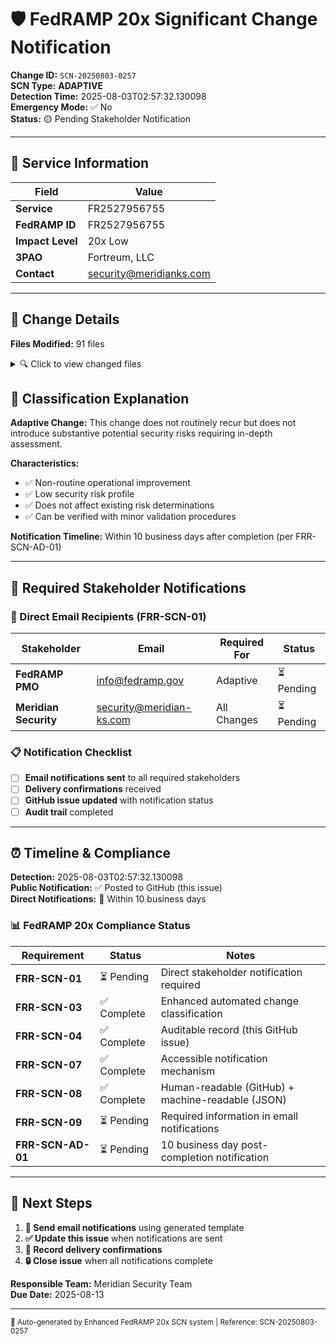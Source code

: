 # 🛡️ FedRAMP 20x Significant Change Notification

**Change ID:** `SCN-20250803-0257`  
**SCN Type:** **ADAPTIVE**  
**Detection Time:** 2025-08-03T02:57:32.130098  
**Emergency Mode:** ✅ No  
**Status:** 🟡 Pending Stakeholder Notification

---

## 🏢 Service Information

| Field | Value |
|-------|-------|
| **Service** | FR2527956755 |
| **FedRAMP ID** | FR2527956755 |
| **Impact Level** | 20x Low |
| **3PAO** | Fortreum, LLC |
| **Contact** | security@meridianks.com |

---

## 📁 Change Details

**Files Modified:** 91 files

<details>
<summary>🔍 Click to view changed files</summary>

- `docs/ksi_rules/KSI-CED-01.md`
- `docs/ksi_rules/KSI-CED-02.md`
- `docs/ksi_rules/KSI-CMT-01.md`
- `docs/ksi_rules/KSI-CMT-02.md`
- `docs/ksi_rules/KSI-CMT-03.md`
- `docs/ksi_rules/KSI-CMT-04.md`
- `docs/ksi_rules/KSI-CMT-05.md`
- `docs/ksi_rules/KSI-CNA-01.md`
- `docs/ksi_rules/KSI-CNA-02.md`
- `docs/ksi_rules/KSI-CNA-03.md`
- `docs/ksi_rules/KSI-CNA-04.md`
- `docs/ksi_rules/KSI-CNA-05.md`
- `docs/ksi_rules/KSI-CNA-06.md`
- `docs/ksi_rules/KSI-CNA-07.md`
- `docs/ksi_rules/KSI-IAM-01.md`
- `docs/ksi_rules/KSI-IAM-02.md`
- `docs/ksi_rules/KSI-IAM-03.md`
- `docs/ksi_rules/KSI-IAM-04.md`
- `docs/ksi_rules/KSI-IAM-05.md`
- `docs/ksi_rules/KSI-IAM-06.md`
- `docs/ksi_rules/KSI-INR-01.md`
- `docs/ksi_rules/KSI-INR-02.md`
- `docs/ksi_rules/KSI-INR-03.md`
- `docs/ksi_rules/KSI-MLA-01.md`
- `docs/ksi_rules/KSI-MLA-02.md`
- `docs/ksi_rules/KSI-MLA-03.md`
- `docs/ksi_rules/KSI-MLA-04.md`
- `docs/ksi_rules/KSI-MLA-05.md`
- `docs/ksi_rules/KSI-MLA-06.md`
- `docs/ksi_rules/KSI-PIY-01.md`
- `docs/ksi_rules/KSI-PIY-02.md`
- `docs/ksi_rules/KSI-PIY-03.md`
- `docs/ksi_rules/KSI-PIY-04.md`
- `docs/ksi_rules/KSI-PIY-05.md`
- `docs/ksi_rules/KSI-PIY-06.md`
- `docs/ksi_rules/KSI-PIY-07.md`
- `docs/ksi_rules/KSI-RPL-01.md`
- `docs/ksi_rules/KSI-RPL-02.md`
- `docs/ksi_rules/KSI-RPL-03.md`
- `docs/ksi_rules/KSI-RPL-04.md`
- `docs/ksi_rules/KSI-SVC-01.md`
- `docs/ksi_rules/KSI-SVC-02.md`
- `docs/ksi_rules/KSI-SVC-03.md`
- `docs/ksi_rules/KSI-SVC-04.md`
- `docs/ksi_rules/KSI-SVC-05.md`
- `docs/ksi_rules/KSI-SVC-06.md`
- `docs/ksi_rules/KSI-SVC-07.md`
- `docs/ksi_rules/KSI-TPR-01.md`
- `docs/ksi_rules/KSI-TPR-02.md`
- `docs/ksi_rules/KSI-TPR-03.md`
- `docs/ksi_rules/KSI-TPR-04.md`
- `docs/ksi_rules/README.md`
- `fedramp-cvm-archive/2025-08/2025-08-03_01-10-00/01_parsed_vulnerabilities.json`
- `fedramp-cvm-archive/2025-08/2025-08-03_01-10-00/02_assessed_vulnerabilities.json`
- `fedramp-cvm-archive/2025-08/2025-08-03_01-10-00/03_evaluated_vulnerabilities.json`
- `fedramp-cvm-archive/2025-08/2025-08-03_01-10-00/04_cisa_kev_operational_intelligence.json`
- `fedramp-cvm-archive/2025-08/2025-08-03_01-10-00/05_poam_generation_results.json`
- `fedramp-cvm-archive/2025-08/2025-08-03_01-10-00/archive_manifest.json`
- `fedramp-cvm-archive/2025-08/2025-08-03_01-10-00/logs/historical_archival.log`
- `fedramp-cvm-archive/2025-08/2025-08-03_01-10-00/logs/impact_evaluation.log`
- `fedramp-cvm-archive/2025-08/2025-08-03_01-10-00/logs/inspector_enable.json`
- `fedramp-cvm-archive/2025-08/2025-08-03_01-10-00/logs/poam_generation.log`
- `fedramp-cvm-archive/2025-08/2025-08-03_01-10-00/logs/reachability_assessment.log`
- `fedramp-cvm-archive/2025-08/2025-08-03_01-10-00/logs/securityhub_integration.json`
- `fedramp-cvm-archive/2025-08/2025-08-03_01-10-00/logs/trigger_scan.log`
- `fedramp-cvm-archive/2025-08/2025-08-03_01-10-00/logs/vulnerability_parsing.log`
- `fedramp-cvm-archive/2025-08/2025-08-03_01-10-00/poams/POAM_arn-aws-inspector2-us-east-1-893894210484-finding-04e80d01483d8a1b748400bd137e7db1_20250803_011000.json`
- `fedramp-cvm-archive/2025-08/2025-08-03_01-10-00/poams/POAM_arn-aws-inspector2-us-east-1-893894210484-finding-2e38a97c8a4879f39c06c85c0230457f_20250803_011000.json`
- `fedramp-cvm-archive/2025-08/2025-08-03_01-10-00/poams/POAM_arn-aws-inspector2-us-east-1-893894210484-finding-31b1f3ded6e5d02d294b435c4705ae3f_20250803_011000.json`
- `fedramp-cvm-archive/2025-08/2025-08-03_01-10-00/poams/POAM_arn-aws-inspector2-us-east-1-893894210484-finding-3bba5a7bdc881fa07c4cce111b824021_20250803_011000.json`
- `fedramp-cvm-archive/2025-08/2025-08-03_01-10-00/poams/POAM_arn-aws-inspector2-us-east-1-893894210484-finding-459146a4e7fa2b1900de970af40ea80b_20250803_011000.json`
- `fedramp-cvm-archive/2025-08/2025-08-03_01-10-00/poams/POAM_arn-aws-inspector2-us-east-1-893894210484-finding-4ed8b6fbe4b4ebbdd63be2fd60eca314_20250803_011000.json`
- `fedramp-cvm-archive/2025-08/2025-08-03_01-10-00/poams/POAM_arn-aws-inspector2-us-east-1-893894210484-finding-68113330ba70bdf9374243ab8a2e13f3_20250803_011000.json`
- `fedramp-cvm-archive/2025-08/2025-08-03_01-10-00/poams/POAM_arn-aws-inspector2-us-east-1-893894210484-finding-6de13daa7173e264180f52ec6a8f8534_20250803_011000.json`
- `fedramp-cvm-archive/2025-08/2025-08-03_01-10-00/poams/POAM_arn-aws-inspector2-us-east-1-893894210484-finding-72be20d8096a1f260698b9913083ec82_20250803_011000.json`
- `fedramp-cvm-archive/2025-08/2025-08-03_01-10-00/poams/POAM_arn-aws-inspector2-us-east-1-893894210484-finding-739e426dff3754225caaeb7b450a0ac5_20250803_011000.json`
- `fedramp-cvm-archive/2025-08/2025-08-03_01-10-00/poams/POAM_arn-aws-inspector2-us-east-1-893894210484-finding-8f468d30544ec90caae287dda20d279a_20250803_011000.json`
- `fedramp-cvm-archive/2025-08/2025-08-03_01-10-00/poams/POAM_arn-aws-inspector2-us-east-1-893894210484-finding-a7a64b01d864bd73c7853c8c87bb6cd8_20250803_011000.json`
- `fedramp-cvm-archive/2025-08/2025-08-03_01-10-00/poams/POAM_arn-aws-inspector2-us-east-1-893894210484-finding-ac6c5534c195d94de81909117df21b1f_20250803_011000.json`
- `fedramp-cvm-archive/2025-08/2025-08-03_01-10-00/poams/POAM_arn-aws-inspector2-us-east-1-893894210484-finding-d38e97c4122a45e6c687d95f04e60d43_20250803_011000.json`
- `fedramp-cvm-archive/2025-08/2025-08-03_01-10-00/poams/POAM_arn-aws-inspector2-us-east-1-893894210484-finding-de80a4f6fc8da694a346f46a2ff4a10f_20250803_011000.json`
- `fedramp-cvm-archive/2025-08/2025-08-03_01-10-00/poams/POAM_arn-aws-inspector2-us-east-1-893894210484-finding-e4b936d7cfcb423d2f01853eff22f2e0_20250803_011000.json`
- `fedramp-cvm-archive/2025-08/2025-08-03_01-10-00/poams/POAM_arn-aws-inspector2-us-east-1-893894210484-finding-e5863890affa0520876e52e5f73c1d7c_20250803_011000.json`
- `fedramp-cvm-archive/2025-08/2025-08-03_01-10-00/poams/poam_registry.json`
- `fedramp-cvm-archive/2025-08/2025-08_index.json`
- `fedramp-cvm-archive/README.md`
- `fedramp-cvm-archive/archive_index.json`
- `results/continuous_ksi_results.json`
- `results/evidence_commit_metadata.json`
- `results/validation_engine_results.json`
- `unified_ksi_validations.json`

</details>

## 📝 Classification Explanation

**Adaptive Change:** This change does not routinely recur but does not introduce substantive potential security risks requiring in-depth assessment.

**Characteristics:**
- ✅ Non-routine operational improvement
- ✅ Low security risk profile
- ✅ Does not affect existing risk determinations
- ✅ Can be verified with minor validation procedures

**Notification Timeline:** Within 10 business days after completion (per FRR-SCN-AD-01)

---

## 📧 Required Stakeholder Notifications

### 🎯 Direct Email Recipients (FRR-SCN-01)

| Stakeholder | Email | Required For | Status |
|-------------|-------|-------------|--------|
| **FedRAMP PMO** | info@fedramp.gov | Adaptive | ⏳ Pending |
| **Meridian Security** | security@meridian-ks.com | All Changes | ⏳ Pending |


### 📋 Notification Checklist

- [ ] **Email notifications sent** to all required stakeholders
- [ ] **Delivery confirmations** received  
- [ ] **GitHub issue updated** with notification status
- [ ] **Audit trail** completed

---

## ⏰ Timeline & Compliance

**Detection:** 2025-08-03T02:57:32.130098  
**Public Notification:** ✅ Posted to GitHub (this issue)  
**Direct Notifications:** 📅 Within 10 business days  

### 📊 FedRAMP 20x Compliance Status

| Requirement | Status | Notes |
|-------------|--------|-------|
| **FRR-SCN-01** | ⏳ Pending | Direct stakeholder notification required |
| **FRR-SCN-03** | ✅ Complete | Enhanced automated change classification |
| **FRR-SCN-04** | ✅ Complete | Auditable record (this GitHub issue) |
| **FRR-SCN-07** | ✅ Complete | Accessible notification mechanism |
| **FRR-SCN-08** | ✅ Complete | Human-readable (GitHub) + machine-readable (JSON) |
| **FRR-SCN-09** | ⏳ Pending | Required information in email notifications |
| **FRR-SCN-AD-01** | ⏳ Pending | 10 business day post-completion notification |

---

## 🔧 Next Steps

1. **📧 Send email notifications** using generated template
2. **✅ Update this issue** when notifications are sent
3. **📝 Record delivery confirmations** 
4. **🔒 Close issue** when all notifications complete

**Responsible Team:** Meridian Security Team  
**Due Date:** 2025-08-13

---

<sub>🤖 Auto-generated by Enhanced FedRAMP 20x SCN system | Reference: SCN-20250803-0257</sub>
